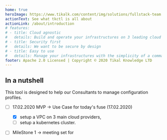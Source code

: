```yaml
---
home: true
heroImage: https://www.tikalk.com/content/img/solutions/fullstack-team.png
actionText: See what tkctl is all about
actionLink: /about/introduction
# features:
# - title: Cloud agnostic
#   details: Build and operate your infrastructures on 3 leading cloud providers, AWS, AZ and GCP
# - title: Security first
#   details: We want to be secure by design
# - title: Easy to use
#   details: Manage your infrastructures with the simplicity of a command line
footer: Apache 2.0 Licensed | Copyright © 2020 Tikal Knowledge LTD
---
```


## In a nutshell

This tool is designed to help our Consultants to manage configuration profiles.

- [ ] 17.02.2020 MVP -> Use Case for today's fuse (17.02.2020) 
  - [x] setup a VPC on 3 main cloud providers, 
  - [ ] setup a kubernetes cluster.
- [ ] MileStone 1 -> meeting set for 


